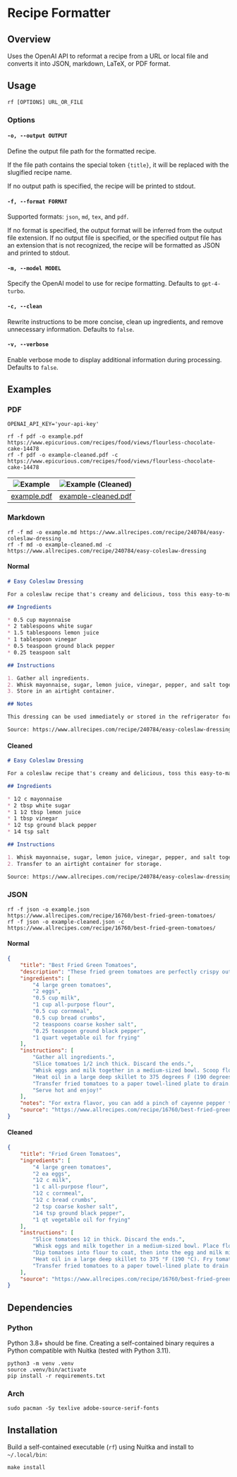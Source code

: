 # Recipe Formatter

## Overview

Uses the OpenAI API to reformat a recipe from a URL or local file and converts it into JSON, markdown, LaTeX, or PDF format.

## Usage

```
rf [OPTIONS] URL_OR_FILE
```

### Options

#### `-o, --output OUTPUT`

Define the output file path for the formatted recipe.

If the file path contains the special token `{title}`, it will be replaced with the slugified recipe name.

If no output path is specified, the recipe will be printed to stdout.

#### `-f, --format FORMAT`

Supported formats: `json`, `md`, `tex`, and `pdf`.

If no format is specified, the output format will be inferred from the output file extension. If no output file is specified, or the specified output file has an extension that is not recognized, the recipe will be formatted as JSON and printed to stdout.

#### `-m, --model MODEL`

Specify the OpenAI model to use for recipe formatting. Defaults to `gpt-4-turbo`.

#### `-c, --clean`

Rewrite instructions to be more concise, clean up ingredients, and remove unnecessary information. Defaults to `false`.

#### `-v, --verbose`

Enable verbose mode to display additional information during processing. Defaults to `false`.

## Examples

### PDF

```
OPENAI_API_KEY='your-api-key'

rf -f pdf -o example.pdf https://www.epicurious.com/recipes/food/views/flourless-chocolate-cake-14478
rf -f pdf -o example-cleaned.pdf -c https://www.epicurious.com/recipes/food/views/flourless-chocolate-cake-14478
```

|  ![Example](examples/example.jpg)   | ![Example (Cleaned)](examples/example-cleaned.jpg)  |
|:-----------------------------------:|:---------------------------------------------------:|
| [example.pdf](examples/example.pdf) | [example-cleaned.pdf](examples/example-cleaned.pdf) |

### Markdown

```
rf -f md -o example.md https://www.allrecipes.com/recipe/240784/easy-coleslaw-dressing
rf -f md -o example-cleaned.md -c https://www.allrecipes.com/recipe/240784/easy-coleslaw-dressing
```

#### Normal

```markdown
# Easy Coleslaw Dressing

For a coleslaw recipe that's creamy and delicious, toss this easy-to-make, 5-minute homemade dressing with a bag of store-bought coleslaw mix.

## Ingredients

* 0.5 cup mayonnaise
* 2 tablespoons white sugar
* 1.5 tablespoons lemon juice
* 1 tablespoon vinegar
* 0.5 teaspoon ground black pepper
* 0.25 teaspoon salt

## Instructions

1. Gather all ingredients.
2. Whisk mayonnaise, sugar, lemon juice, vinegar, pepper, and salt together in a bowl until smooth and creamy.
3. Store in an airtight container.

## Notes

This dressing can be used immediately or stored in the refrigerator for up to a week.

Source: https://www.allrecipes.com/recipe/240784/easy-coleslaw-dressing/
```

#### Cleaned

```markdown
# Easy Coleslaw Dressing

For a coleslaw recipe that's creamy and delicious, toss this easy-to-make, 5-minute homemade dressing with a bag of store-bought coleslaw mix.

## Ingredients

* 1⁄2 c mayonnaise
* 2 tbsp white sugar
* 1 1⁄2 tbsp lemon juice
* 1 tbsp vinegar
* 1⁄2 tsp ground black pepper
* 1⁄4 tsp salt

## Instructions

1. Whisk mayonnaise, sugar, lemon juice, vinegar, pepper, and salt together in a bowl until smooth.
2. Transfer to an airtight container for storage.

Source: https://www.allrecipes.com/recipe/240784/easy-coleslaw-dressing/
```

### JSON

```
rf -f json -o example.json https://www.allrecipes.com/recipe/16760/best-fried-green-tomatoes/
rf -f json -o example-cleaned.json -c https://www.allrecipes.com/recipe/16760/best-fried-green-tomatoes/
```

#### Normal

```json
{
    "title": "Best Fried Green Tomatoes",
    "description": "These fried green tomatoes are perfectly crispy outside, juicy inside, and a quick and easy way to use up green tomatoes for a wonderful late summer treat.",
    "ingredients": [
        "4 large green tomatoes",
        "2 eggs",
        "0.5 cup milk",
        "1 cup all-purpose flour",
        "0.5 cup cornmeal",
        "0.5 cup bread crumbs",
        "2 teaspoons coarse kosher salt",
        "0.25 teaspoon ground black pepper",
        "1 quart vegetable oil for frying"
    ],
    "instructions": [
        "Gather all ingredients.",
        "Slice tomatoes 1/2 inch thick. Discard the ends.",
        "Whisk eggs and milk together in a medium-sized bowl. Scoop flour onto a plate. Mix cornmeal, bread crumbs, salt, and pepper on another plate. Dip tomatoes into flour to coat. Then dip tomatoes into milk and egg mixture; dredge in breadcrumbs to completely coat.",
        "Heat oil in a large deep skillet to 375 degrees F (190 degrees C). Place tomatoes in hot oil in batches of 4 or 5, to prevent them from touching; fry until crisp and golden brown on one side, then flip and fry on other side.",
        "Transfer fried tomatoes to a paper towel-lined plate to drain. Repeat with remaining tomatoes.",
        "Serve hot and enjoy!"
    ],
    "notes": "For extra flavor, you can add a pinch of cayenne pepper to the breadcrumb mixture.",
    "source": "https://www.allrecipes.com/recipe/16760/best-fried-green-tomatoes/"
}
```

#### Cleaned

```json
{
    "title": "Fried Green Tomatoes",
    "ingredients": [
        "4 large green tomatoes",
        "2 ea eggs",
        "1⁄2 c milk",
        "1 c all-purpose flour",
        "1⁄2 c cornmeal",
        "1⁄2 c bread crumbs",
        "2 tsp coarse kosher salt",
        "1⁄4 tsp ground black pepper",
        "1 qt vegetable oil for frying"
    ],
    "instructions": [
        "Slice tomatoes 1⁄2 in thick. Discard the ends.",
        "Whisk eggs and milk together in a medium-sized bowl. Place flour on a plate. Combine cornmeal, bread crumbs, salt, and pepper on another plate.",
        "Dip tomatoes into flour to coat, then into the egg and milk mixture, and finally dredge in the breadcrumb mixture to completely coat.",
        "Heat oil in a large deep skillet to 375 °F (190 °C). Fry tomatoes in batches of 4 or 5, ensuring they do not touch, until crisp and golden brown on both sides.",
        "Transfer fried tomatoes to a paper towel-lined plate to drain. Repeat with remaining tomatoes."
    ],
    "source": "https://www.allrecipes.com/recipe/16760/best-fried-green-tomatoes/"
}
```

## Dependencies

### Python

Python 3.8+ should be fine. Creating a self-contained binary requires a Python compatible with Nuitka (tested with Python 3.11).

```
python3 -m venv .venv
source .venv/bin/activate
pip install -r requirements.txt
```

### Arch

```
sudo pacman -Sy texlive adobe-source-serif-fonts
```

## Installation

Build a self-contained executable (`rf`) using Nuitka and install to `~/.local/bin`:

```
make install
```
